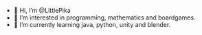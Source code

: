 - 👋 Hi, I’m @LittlePika
- 👀 I’m interested in programming, mathematics and boardgames.
- 🌱 I’m currently learning java, python, unity and blender.
 
<!---
LittlePika/LittlePika is a ✨ special ✨ repository because its `README.md` (this file) appears on your GitHub profile.
You can click the Preview link to take a look at your changes.
--->
